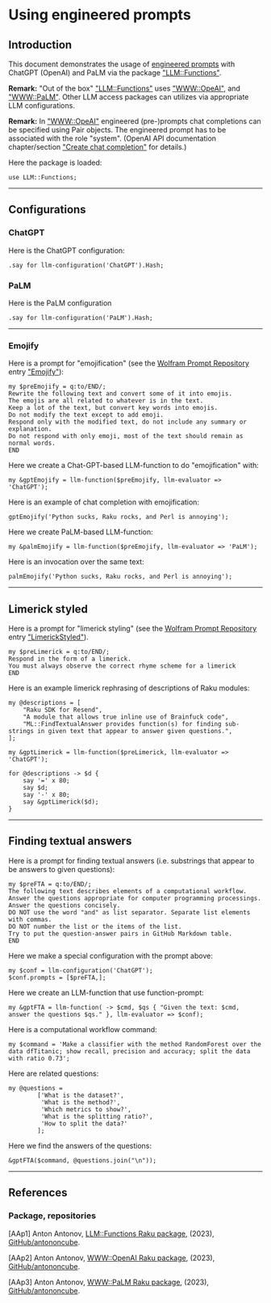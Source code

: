 # Using engineered prompts

## Introduction

This document demonstrates the usage of
[engineered prompts](https://www.freecodecamp.org/news/how-to-communicate-with-ai-tools-prompt-engineering/)
with ChatGPT (OpenAI) and PaLM via the package
["LLM::Functions"](https://raku.land/zef:antononcube/LLM::Functions).

**Remark:** "Out of the box" 
["LLM::Functions"](https://raku.land/zef:antononcube/LLM::Functions) uses
["WWW::OpeAI"](https://raku.land/zef:antononcube/WWW::OpenAI), and 
["WWW::PaLM"](https://raku.land/zef:antononcube/WWW::PaLM). 
Other LLM access packages can utilizes via appropriate LLM configurations. 

**Remark:** In
["WWW::OpeAI"](https://raku.land/zef:antononcube/WWW::OpenAI)
engineered (pre-)prompts chat completions can be specified using Pair objects.
The engineered prompt has to be associated with the role "system".
(OpenAI API documentation chapter/section 
["Create chat completion"](https://platform.openai.com/docs/api-reference/chat/create) for details.)

Here the package is loaded:

```perl6
use LLM::Functions;
```

------

## Configurations

### ChatGPT

Here is the ChatGPT configuration:

```perl6
.say for llm-configuration('ChatGPT').Hash;
```

### PaLM

Here is the PaLM configuration

```perl6
.say for llm-configuration('PaLM').Hash;
```


------

### Emojify

Here is a prompt for "emojification" (see the
[Wolfram Prompt Repository](https://resources.wolframcloud.com/PromptRepository/)
entry
["Emojify"](https://resources.wolframcloud.com/PromptRepository/resources/Emojify/)):

```perl6
my $preEmojify = q:to/END/;
Rewrite the following text and convert some of it into emojis.
The emojis are all related to whatever is in the text.
Keep a lot of the text, but convert key words into emojis.
Do not modify the text except to add emoji.
Respond only with the modified text, do not include any summary or explanation.
Do not respond with only emoji, most of the text should remain as normal words.
END
```

Here we create a Chat-GPT-based LLM-function to do "emojification" with:

```perl6
my &gptEmojify = llm-function($preEmojify, llm-evaluator => 'ChatGPT'); 
```

Here is an example of chat completion with emojification:

```perl6
gptEmojify('Python sucks, Raku rocks, and Perl is annoying');
```

Here we create PaLM-based LLM-function:

```perl6
my &palmEmojify = llm-function($preEmojify, llm-evaluator => 'PaLM'); 
```

Here is an invocation over the same text:

```perl6
palmEmojify('Python sucks, Raku rocks, and Perl is annoying');
```

---------

## Limerick styled

Here is a prompt for "limerick styling" (see the
[Wolfram Prompt Repository](https://resources.wolframcloud.com/PromptRepository/)
entry
["LimerickStyled"](https://resources.wolframcloud.com/PromptRepository/resources/LimerickStyled/)).

```perl6
my $preLimerick = q:to/END/;
Respond in the form of a limerick.
You must always observe the correct rhyme scheme for a limerick
END
```

Here is an example limerick rephrasing of descriptions of Raku modules:

```perl6
my @descriptions = [
    "Raku SDK for Resend",
    "A module that allows true inline use of Brainfuck code",
    "ML::FindTextualAnswer provides function(s) for finding sub-strings in given text that appear to answer given questions.",
];

my &gptLimerick = llm-function($preLimerick, llm-evaluator => 'ChatGPT');

for @descriptions -> $d {
    say '=' x 80;
    say $d;
    say '-' x 80;
    say &gptLimerick($d);
}
```

-------

## Finding textual answers

Here is a prompt for finding textual answers (i.e. substrings that appear to be answers to given questions):

```perl6
my $preFTA = q:to/END/;
The following text describes elements of a computational workflow.
Answer the questions appropriate for computer programming processings.
Answer the questions concisely.
DO NOT use the word "and" as list separator. Separate list elements with commas.
DO NOT number the list or the items of the list.
Try to put the question-answer pairs in GitHub Markdown table.
END
```

Here we make a special configuration with the prompt above:

```perl6
my $conf = llm-configuration('ChatGPT');
$conf.prompts = [$preFTA,];
```

Here we create an LLM-function that use function-prompt:

```perl6
my &gptFTA = llm-function( -> $cmd, $qs { "Given the text: $cmd, answer the questions $qs." }, llm-evaluator => $conf);
```

Here is a computational workflow command:

```perl6
my $command = 'Make a classifier with the method RandomForest over the data dfTitanic; show recall, precision and accuracy; split the data with ratio 0.73';
```

Here are related questions:

```perl6
my @questions =
        ['What is the dataset?',
         'What is the method?',
         'Which metrics to show?',
         'What is the splitting ratio?',
         'How to split the data?'
        ];
```

Here we find the answers of the questions:

```perl6, results=asis
&gptFTA($command, @questions.join("\n"));
```

-------

## References

### Package, repositories

[AAp1] Anton Antonov,
[LLM::Functions Raku package](https://github.com/antononcube/Raku-LLM-Functions),
(2023),
[GitHub/antononcube](https://github.com/antononcube).

[AAp2] Anton Antonov,
[WWW::OpenAI Raku package](https://github.com/antononcube/Raku-WWW-OpenAI),
(2023),
[GitHub/antononcube](https://github.com/antononcube).

[AAp3] Anton Antonov,
[WWW::PaLM Raku package](https://github.com/antononcube/Raku-WWW-PaLM),
(2023),
[GitHub/antononcube](https://github.com/antononcube).
